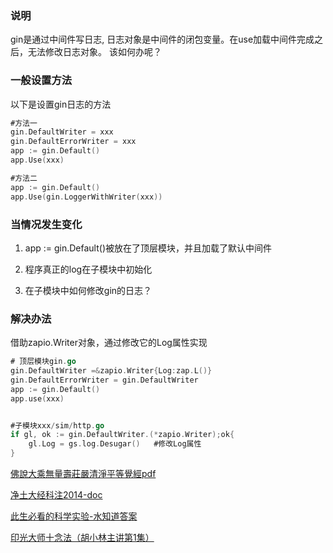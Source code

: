 

### 说明

gin是通过中间件写日志, 日志对象是中间件的闭包变量。在use加载中间件完成之后，无法修改日志对象。 该如何办呢？

### 一般设置方法

以下是设置gin日志的方法

```go
#方法一
gin.DefaultWriter = xxx
gin.DefaultErrorWriter = xxx 
app := gin.Default()
app.Use(xxx)

#方法二
app := gin.Default()
app.Use(gin.LoggerWithWriter(xxx))
```

### 当情况发生变化

1. app := gin.Default()被放在了顶层模块，并且加载了默认中间件

2. 程序真正的log在子模块中初始化

3. 在子模块中如何修改gin的日志？

### 解决办法

借助zapio.Writer对象，通过修改它的Log属性实现

```go
# 顶层模块gin.go
gin.DefaultWriter =&zapio.Writer{Log:zap.L()}
gin.DefaultErrorWriter = gin.DefaultWriter
app := gin.Default()
app.use(xxx)


#子模块xxx/sim/http.go
if gl, ok := gin.DefaultWriter.(*zapio.Writer);ok{
    gl.Log = gs.log.Desugar()   #修改Log属性
}

```


[佛說大乘無量壽莊嚴清淨平等覺經pdf](http://www.sxjy360.top/page-download/)

[净土大经科注2014-doc](http://www.sxjy360.top/page-download/)

[此生必看的科学实验-水知道答案](http://www.sxjy360.top/page-download/)

[印光大师十念法（胡小林主讲第1集）](http://www.sxjy360.top/page-download/)